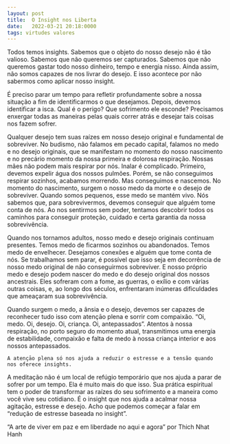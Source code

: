 ```yaml
---
layout: post
title:  O Insight nos Liberta
date:   2022-03-21 20:18:0000
tags: virtudes valores
---
```


Todos temos insights. Sabemos que o objeto do nosso desejo não é tão valioso. Sabemos que não queremos ser capturados. Sabemos que não queremos gastar todo nosso dinheiro, tempo e energia nisso. Ainda assim, não somos capazes de nos livrar do desejo. E isso acontece por não sabermos como aplicar nosso insight.

É preciso parar um tempo para refletir profundamente sobre a nossa situação a fim de identificarmos o que desejamos. Depois, devemos identificar a isca. Qual é o perigo? Que sofrimento ele esconde? Precisamos enxergar todas as maneiras pelas quais correr atrás e desejar tais coisas nos fazem sofrer.

Qualquer desejo tem suas raízes em nosso desejo original e fundamental de sobreviver. No budismo, não falamos em pecado capital, falamos no medo e no desejo originais, que se manifestam no momento do nosso nascimento e no precário momento da nossa primeira e dolorosa respiração. Nossas mães não podem mais respirar por nós. Inalar é complicado. Primeiro, devemos expelir água dos nossos pulmões. Porém, se não conseguimos respirar sozinhos, acabamos morrendo. Mas conseguimos e nascemos. No momento do nascimento, surgem o nosso medo da morte e o desejo de sobreviver. Quando somos pequenos, esse medo se mantém vivo. Nós sabemos que, para sobrevivermos, devemos conseguir que alguém tome conta de nós. Ao nos sentirmos sem poder, tentamos descobrir todos os caminhos para conseguir proteção, cuidado e certa garantia da nossa sobrevivência.

Quando nos tornamos adultos, nosso medo e desejo originais continuam presentes. Temos medo de ficarmos sozinhos ou abandonados. Temos medo de envelhecer. Desejamos conexões e alguém que tome conta de nós. Se trabalhamos sem parar, é possível que isso seja em decorrência de nosso medo original de não conseguirmos sobreviver. E nosso próprio medo e desejo podem nascer do medo e do desejo original dos nossos ancestrais. Eles sofreram com a fome, as guerras, o exílio e com várias outras coisas, e, ao longo dos séculos, enfrentaram inúmeras dificuldades que ameaçaram sua sobrevivência.

Quando surgem o medo, a ânsia e o desejo, devemos ser capazes de reconhecer tudo isso com atençāo plena e sorrir com compaixão. “Oi, medo. Oi, desejo. Oi, criança. Oi, antepassados”. Atentos à nossa respiração, no porto seguro do momento atual, transmitimos uma energia de estabilidade,
compaixão e falta de medo à nossa criança interior e aos nossos antepassados.

`A atençāo plena só nos ajuda a reduzir o estresse e a tensão quando nos oferece insights.`

A meditação não é um local de refúgio temporário que nos ajuda a parar de sofrer por um tempo. Ela é muito mais do que isso. Sua prática espiritual tem o poder de transformar as raízes do seu sofrimento e a maneira como você vive seu cotidiano. É o insight que nos ajuda a acalmar nossa agitação, estresse e desejo. Acho que podemos começar a falar em “redução de estresse baseada no insight”.

“A arte de viver em paz e em liberdade no aqui e agora” por Thich Nhat Hanh